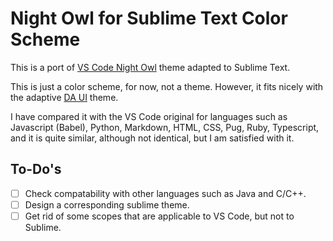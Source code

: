 # Night Owl for Sublime Text Color Scheme

This is a port of [VS Code Night Owl](https://github.com/sdras/night-owl-vscode-theme) theme adapted to Sublime Text.

This is just a color scheme, for now, not a theme. However, it fits nicely with the adaptive [DA UI](https://github.com/ihodev/sublime-da-ui) theme.

I have compared it with the VS Code original for languages such as Javascript (Babel), Python, Markdown, HTML, CSS, Pug, Ruby, Typescript, and it is quite similar, although not identical, but I am satisfied with it.

## To-Do's

- [ ] Check compatability with other languages such as Java and C/C++.
- [ ] Design a corresponding sublime theme.
- [ ] Get rid of some scopes that are applicable to VS Code, but not to Sublime.
